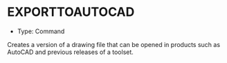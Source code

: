 # EXPORTTOAUTOCAD

- Type: Command

Creates a version of a drawing file that can be opened in products such as AutoCAD and previous releases of a toolset.
